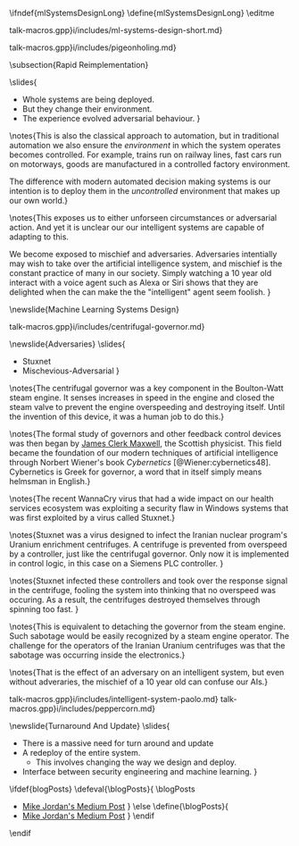 \ifndef{mlSystemsDesignLong}
\define{mlSystemsDesignLong}
\editme

talk-macros.gpp}i/includes/ml-systems-design-short.md}

talk-macros.gpp}i/includes/pigeonholing.md}

\subsection{Rapid Reimplementation}

\slides{
* Whole systems are being deployed.
* But they change their environment.
* The experience evolved adversarial behaviour.
}

\notes{This is also the classical approach to automation, but in traditional automation we also ensure the *environment* in which the system operates becomes controlled. For example, trains run on railway lines, fast cars run on motorways, goods are manufactured in a controlled factory environment. 

The difference with modern automated decision making systems is our intention is to deploy them in the *uncontrolled* environment that makes up our own world.}

\notes{This exposes us to either unforseen circumstances or adversarial action. And yet it is unclear our our intelligent systems are capable of adapting to this.

We become exposed to mischief and adversaries. Adversaries intentially may wish to take over the artificial intelligence system, and mischief is the constant practice of many in our society. Simply watching a 10 year old interact with a voice agent such as Alexa or Siri shows that they are delighted when the can make the the "intelligent" agent seem foolish. }

\newslide{Machine Learning Systems Design}

talk-macros.gpp}i/includes/centrifugal-governor.md}

\newslide{Adversaries}
\slides{
* Stuxnet
* Mischevious-Adversarial
}

\notes{The centrifugal governor was a key component in the Boulton-Watt steam engine. It senses increases in speed in the engine and closed the steam valve to prevent the engine overspeeding and destroying itself. Until the invention of this device, it was a human job to do this.}

\notes{The formal study of governors and other feedback control devices was then began by [James Clerk Maxwell](https://en.wikipedia.org/wiki/James_Clerk_Maxwell), the Scottish physicist. This field became the foundation of our modern techniques of artificial intelligence through Norbert Wiener's book *Cybernetics* [@Wiener:cybernetics48]. Cybernetics is Greek for governor, a word that in itself simply means helmsman in English.}

\notes{The recent WannaCry virus that had a wide impact on our health services ecosystem was exploiting a security flaw in Windows systems that was first exploited by a virus called Stuxnet.}

\notes{Stuxnet was a virus designed to infect the Iranian nuclear program's Uranium enrichment centrifuges. A centrifuge is prevented from overspeed by a controller, just like the centrifugal governor. Only now it is implemented in control logic, in this case on a Siemens PLC controller. }

\notes{Stuxnet infected these controllers and took over the response signal in the centrifuge, fooling the system into thinking that no overspeed was occuring. As a result, the centrifuges destroyed themselves through spinning too fast. }

\notes{This is equivalent to detaching the governor from the steam engine. Such sabotage would be easily recognized by a steam engine operator. The challenge for the operators of the Iranian Uranium centrifuges was that the sabotage was occurring inside the electronics.}

\notes{That is the effect of an adversary on an intelligent system, but even without adveraries, the mischief of a 10 year old can confuse our AIs.}


talk-macros.gpp}i/includes/intelligent-system-paolo.md}
talk-macros.gpp}i/includes/peppercorn.md}


\newslide{Turnaround And Update}
\slides{
* There is a massive need for turn around and update
* A redeploy of the entire system.
    * This involves changing the way we design and deploy.
* Interface between security engineering and machine learning.
}


\ifdef{blogPosts}
\defeval{\blogPosts}{
\blogPosts
* [Mike Jordan's Medium Post](https://medium.com/@mijordan3/artificial-intelligence-the-revolution-hasnt-happened-yet-5e1d5812e1e7)
}
\else
\define{\blogPosts}{
* [Mike Jordan's Medium Post](https://medium.com/@mijordan3/artificial-intelligence-the-revolution-hasnt-happened-yet-5e1d5812e1e7)
}
\endif


\endif

